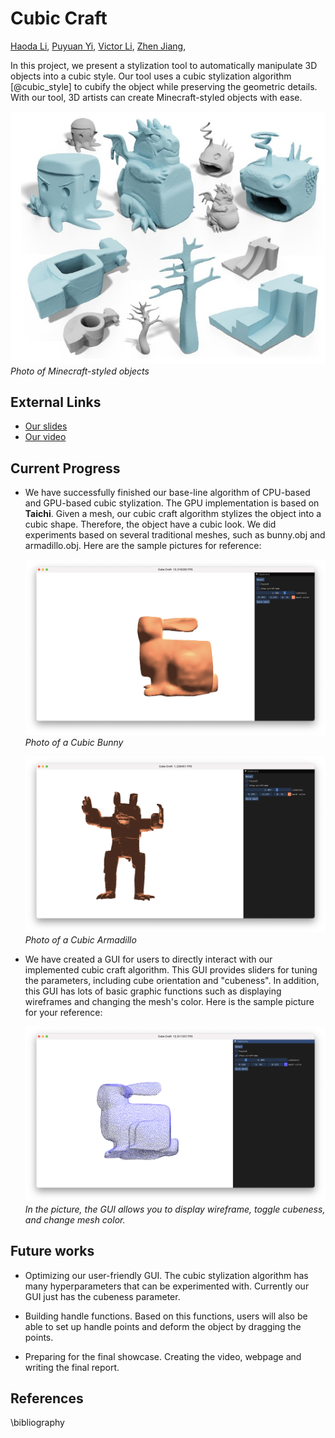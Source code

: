 # Cubic Craft

[Haoda Li](https://github.com/haoda-li), 
[Puyuan Yi](https://github.com/JamesYi2953), 
[Victor Li](https://github.com/weiji-li), 
[Zhen Jiang](https://github.com/Jz1116), 


In this project, we present a stylization tool to automatically manipulate 3D objects into a cubic style. Our tool uses a cubic stylization algorithm [@cubic_style] to cubify the object while preserving the geometric details. With our tool, 3D artists can create Minecraft-styled objects with ease. 


![](assets/cubic.jpg)
<br/>
*Photo of Minecraft-styled objects*

## External Links

- [Our slides](https://docs.google.com/presentation/d/12iifKoNhjGInhJqSMDu6pAhNFBX3i4AgdjXz3iN-nas/edit?usp=share_link)
- [Our video](https://drive.google.com/file/d/1zCyl1HJOp3MiYYKhZTIQK5oc2nY-kC44/view?usp=share_link)

## Current Progress

- We have successfully finished our base-line algorithm of CPU-based and GPU-based cubic stylization. The GPU implementation
is based on **Taichi**. Given a mesh, our cubic craft algorithm
 stylizes the object into a cubic shape. Therefore, the object have a cubic look. We did experiments based
 on several traditional meshes, such as bunny.obj and armadillo.obj. Here are the sample pictures for reference:

  ![](assets/bunny.png)
  <br/>
  *Photo of a Cubic Bunny*

  ![](assets/armadillo.png)
  <br/>
  *Photo of a Cubic Armadillo*


- We have created a GUI for users to directly interact with our implemented cubic craft algorithm. This GUI provides sliders 
for tuning the parameters, including cube orientation and "cubeness". In addition, this GUI has lots of basic
graphic functions such as displaying wireframes and changing the mesh's color. Here is the sample picture
for your reference:

  ![](assets/bunny_gui.png)
  <br/>
  *In the picture, the GUI allows you to display wireframe, toggle cubeness, and change mesh color.*

## Future works

- Optimizing our user-friendly GUI. The cubic stylization algorithm has many hyperparameters that can be experimented with.
Currently our GUI just has the cubeness parameter.

- Building handle functions. Based on this functions, users will also be able to set up handle points and deform the object by dragging the points.

- Preparing for the final showcase. Creating the video, webpage and writing the final report.


## References
\bibliography